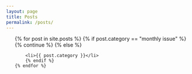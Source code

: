 ```yaml
---
layout: page
title: Posts
permalink: /posts/
---
```


<html>
<ul class="post-ul">
    {% for post in site.posts %}
        {% if post.category == "monthly issue" %}
          {% continue %}
        {% else %}

        <li>{{ post.category }}</li>
        {% endif %}
    {% endfor %}
</ul>
</html>